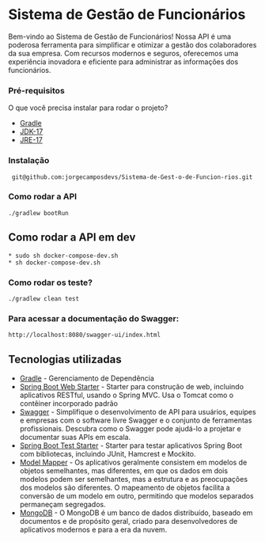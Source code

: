 # Sistema de Gestão de Funcionários
Bem-vindo ao Sistema de Gestão de Funcionários! Nossa API é uma poderosa ferramenta para simplificar e otimizar a gestão dos colaboradores da sua empresa. Com recursos modernos e seguros, oferecemos uma experiência inovadora e eficiente para administrar as informações dos funcionários.
### Pré-requisitos
O que você precisa instalar para rodar o projeto?
* [Gradle](https://https://gradle.org//)
* [JDK-17](https://www.oracle.com/technetwork/pt/java/javase/downloadsjdk8-downloads-2133151.html)
* [JRE-17](https://www.oracle.com/technetwork/pt/java/javase/downloadsjre8-downloads-2133155.html)
### Instalação
```
 git@github.com:jorgecamposdevs/Sistema-de-Gest-o-de-Funcion-rios.git
```
### Como rodar a API
```
./gradlew bootRun 
```
## Como rodar a API em dev
 ```
 * sudo sh docker-compose-dev.sh 
* sh docker-compose-dev.sh 
 ```
### Como rodar os teste?
```
./gradlew clean test 
```
### Para acessar a documentação do Swagger:
```
http://localhost:8080/swagger-ui/index.html
```
## Tecnologias utilizadas
* [Gradle](https://gradle.org/) - Gerenciamento de Dependência
* [Spring Boot Web Starter](https://mvnrepository.com/artifact/org.springframework.boot/spring-boot-starter-web) - Starter para construção de web, incluindo aplicativos RESTful, usando o Spring MVC. Usa o Tomcat como o contêiner incorporado padrão
* [Swagger](https://https://swagger.io/) - Simplifique o desenvolvimento de API para usuários, equipes e empresas com o software livre Swagger e o conjunto de ferramentas profissionais. Descubra como o Swagger pode ajudá-lo a projetar e documentar suas APIs em escala.
* [Spring Boot Test Starter](https://mvnrepository.com/artifact/org.springframework.boot/spring-boot-starter-test) - Starter para testar aplicativos Spring Boot com bibliotecas, incluindo JUnit, Hamcrest e Mockito.
* [Model Mapper](http://modelmapper.org/) - Os aplicativos geralmente consistem em modelos de objetos semelhantes, mas diferentes, em que os dados em dois modelos podem ser semelhantes, mas a estrutura e as preocupações dos modelos são diferentes. O mapeamento de objetos facilita a conversão de um modelo em outro, permitindo que modelos separados permaneçam segregados.
* [MongoDB](https://https://www.mongodb.com//) - O MongoDB é um banco de dados distribuído, baseado em documentos e de propósito geral, criado para desenvolvedores de aplicativos modernos e para a era da nuvem.